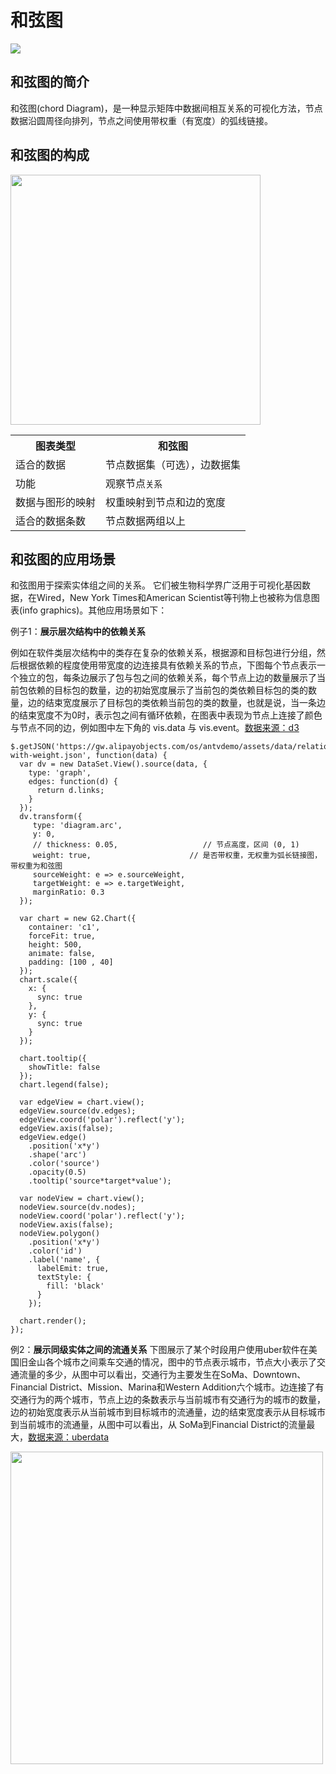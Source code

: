 <!--
title: 和弦图
tags:
  - relation
variations:
  - non-ribbon-chord
-->

# 和弦图

<img src="https://zos.alipayobjects.com/rmsportal/wqqqDPsmjjToaWvrNFMY.png" />

## 和弦图的简介

和弦图(chord Diagram)，是一种显示矩阵中数据间相互关系的可视化方法，节点数据沿圆周径向排列，节点之间使用带权重（有宽度）的弧线链接。

## 和弦图的构成

<img class="constitute-img" src="https://zos.alipayobjects.com/rmsportal/djkdEIgCQjeCCqCNwuct.png" width="400px"/>

<table class="struct-table">
  <tr>
    <th>图表类型</th>
    <th>和弦图</th>
  </tr>
  <tr>
    <td>适合的数据</td>
    <td>节点数据集（可选），边数据集</td>
  </tr>
  <tr>
    <td>功能</td>
    <td>观察节点<code>关系</code></td>
  </tr>
  <tr>
    <td>数据与图形的映射</td>
    <td>权重映射到节点和边的宽度</td>
  </tr>
  <tr>
    <td>适合的数据条数</td>
    <td>节点数据两组以上</td>
  </tr>
</table>

<div style="clear: both;"></div>

## 和弦图的应用场景

和弦图用于探索实体组之间的关系。 它们被生物科学界广泛用于可视化基因数据，在Wired，New York Times和American Scientist等刊物上也被称为信息图表(info graphics)。其他应用场景如下：

例子1：**展示层次结构中的依赖关系**

例如在软件类层次结构中的类存在复杂的依赖关系，根据源和目标包进行分组，然后根据依赖的程度使用带宽度的边连接具有依赖关系的节点，下图每个节点表示一个独立的包，每条边展示了包与包之间的依赖关系，每个节点上边的数量展示了当前包依赖的目标包的数量，边的初始宽度展示了当前包的类依赖目标包的类的数量，边的结束宽度展示了目标包的类依赖当前包的类的数量，也就是说，当一条边的结束宽度不为0时，表示包之间有循环依赖，在图表中表现为节点上连接了颜色与节点不同的边，例如图中左下角的 vis.data 与 vis.event。[数据来源：d3](http://bl.ocks.org/mbostock/raw/1046712/0e8c66400c2db4aacc99f935fbb480e2d77fbe19/readme.json)

<div id="c1"></div>

```js-
$.getJSON('https://gw.alipayobjects.com/os/antvdemo/assets/data/relationship-with-weight.json', function(data) {
  var dv = new DataSet.View().source(data, {
    type: 'graph',
    edges: function(d) {
      return d.links;
    }
  });
  dv.transform({
     type: 'diagram.arc',
     y: 0,
     // thickness: 0.05,                   // 节点高度，区间 (0, 1)
     weight: true,                      // 是否带权重，无权重为弧长链接图，带权重为和弦图
     sourceWeight: e => e.sourceWeight,
     targetWeight: e => e.targetWeight,
     marginRatio: 0.3
  });

  var chart = new G2.Chart({
    container: 'c1',
    forceFit: true,
    height: 500,
    animate: false,
    padding: [100 , 40]
  });
  chart.scale({
    x: {
      sync: true
    },
    y: {
      sync: true
    }
  });

  chart.tooltip({
    showTitle: false
  });
  chart.legend(false);

  var edgeView = chart.view();
  edgeView.source(dv.edges);
  edgeView.coord('polar').reflect('y');
  edgeView.axis(false);
  edgeView.edge()
    .position('x*y')
    .shape('arc')
    .color('source')
    .opacity(0.5)
    .tooltip('source*target*value');

  var nodeView = chart.view();
  nodeView.source(dv.nodes);
  nodeView.coord('polar').reflect('y');
  nodeView.axis(false);
  nodeView.polygon()
    .position('x*y')
    .color('id')
    .label('name', {
      labelEmit: true,
      textStyle: {
        fill: 'black'
      }
    });

  chart.render();
});
```


例2：**展示同级实体之间的流通关系** 下图展示了某个时段用户使用uber软件在美国旧金山各个城市之间乘车交通的情况，图中的节点表示城市，节点大小表示了交通流量的多少，从图中可以看出，交通行为主要发生在SoMa、Downtown、Financial District、Mission、Marina和Western Addition六个城市。边连接了有交通行为的两个城市，节点上边的条数表示与当前城市有交通行为的城市的数量，边的初始宽度表示从当前城市到目标城市的流通量，边的结束宽度表示从目标城市到当前城市的流通量，从图中可以看出，从 SoMa到Financial District的流量最大，[数据来源：uberdata](https://twitter.com/uberdata)

<img src="https://zos.alipayobjects.com/rmsportal/IWssILKPItzzYdrsmclc.png" style="width: 500px" />
